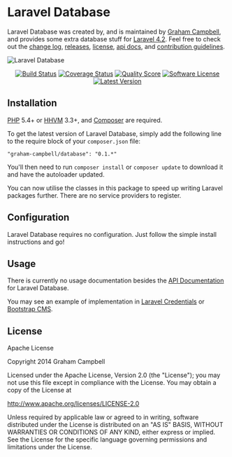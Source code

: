 Laravel Database
================

Laravel Database was created by, and is maintained by [Graham Campbell](https://github.com/GrahamCampbell), and provides some extra database stuff for [Laravel 4.2](http://laravel.com). Feel free to check out the [change log](CHANGELOG.md), [releases](https://github.com/GrahamCampbell/Laravel-Database/releases), [license](LICENSE.md), [api docs](http://docs.grahamjcampbell.co.uk), and [contribution guidelines](CONTRIBUTING.md).

![Laravel Database](https://cloud.githubusercontent.com/assets/2829600/4432285/a989191e-468c-11e4-8cf6-c70e4a229303.PNG)

<p align="center">
<a href="https://travis-ci.org/GrahamCampbell/Laravel-Database"><img src="https://img.shields.io/travis/GrahamCampbell/Laravel-Database/master.svg?style=flat-square" alt="Build Status"></img></a>
<a href="https://scrutinizer-ci.com/g/GrahamCampbell/Laravel-Database/code-structure"><img src="https://img.shields.io/scrutinizer/coverage/g/GrahamCampbell/Laravel-Database.svg?style=flat-square" alt="Coverage Status"></img></a>
<a href="https://scrutinizer-ci.com/g/GrahamCampbell/Laravel-Database"><img src="https://img.shields.io/scrutinizer/g/GrahamCampbell/Laravel-Database.svg?style=flat-square" alt="Quality Score"></img></a>
<a href="LICENSE.md"><img src="https://img.shields.io/badge/license-Apache%202.0-brightgreen.svg?style=flat-square" alt="Software License"></img></a>
<a href="https://github.com/GrahamCampbell/Laravel-Database/releases"><img src="https://img.shields.io/github/release/GrahamCampbell/Laravel-Database.svg?style=flat-square" alt="Latest Version"></img></a>
</p>


## Installation

[PHP](https://php.net) 5.4+ or [HHVM](http://hhvm.com) 3.3+, and [Composer](https://getcomposer.org) are required.

To get the latest version of Laravel Database, simply add the following line to the require block of your `composer.json` file:

```
"graham-campbell/database": "0.1.*"
```

You'll then need to run `composer install` or `composer update` to download it and have the autoloader updated.

You can now utilise the classes in this package to speed up writing Laravel packages further. There are no service providers to register.


## Configuration

Laravel Database requires no configuration. Just follow the simple install instructions and go!


## Usage

There is currently no usage documentation besides the [API Documentation](http://docs.grahamjcampbell.co.uk) for Laravel Database.

You may see an example of implementation in [Laravel Credentials](https://github.com/GrahamCampbell/Laravel-Credentials) or [Bootstrap CMS](https://github.com/GrahamCampbell/Bootstrap-CMS).


## License

Apache License

Copyright 2014 Graham Campbell

Licensed under the Apache License, Version 2.0 (the "License");
you may not use this file except in compliance with the License.
You may obtain a copy of the License at

 http://www.apache.org/licenses/LICENSE-2.0

Unless required by applicable law or agreed to in writing, software
distributed under the License is distributed on an "AS IS" BASIS,
WITHOUT WARRANTIES OR CONDITIONS OF ANY KIND, either express or implied.
See the License for the specific language governing permissions and
limitations under the License.
